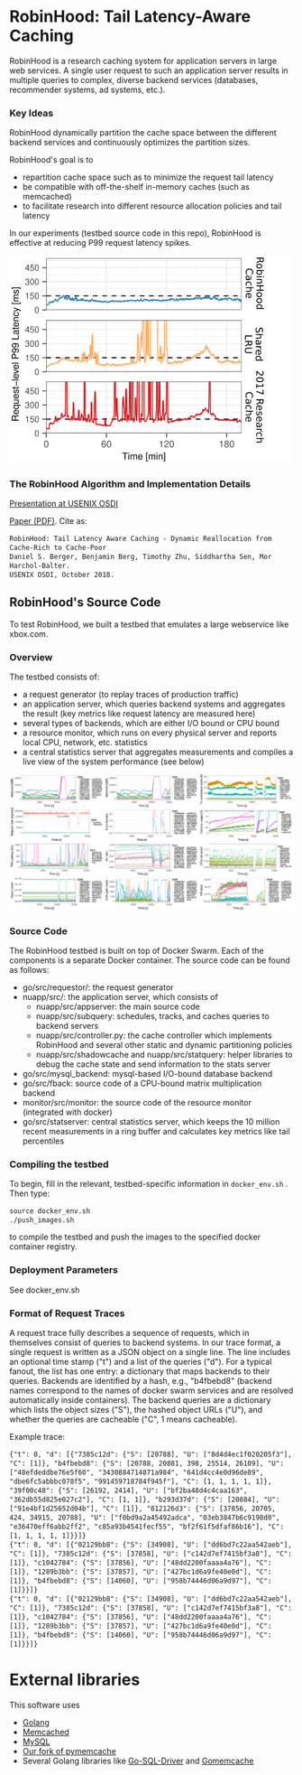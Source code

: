 # RobinHood: Tail Latency-Aware Caching

RobinHood is a research caching system for application servers in large web services.
A single user request to such an application server results in multiple queries to complex, diverse backend services (databases, recommender systems, ad systems, etc.).

### Key Ideas

RobinHood dynamically partition the cache space between the different backend services and continuously optimizes the partition sizes.

RobinHood's goal is to

  - repartition cache space such as to minimize the request tail latency
  - be compatible with off-the-shelf in-memory caches (such as memcached)
  - to facilitate research into different resource allocation policies and tail latency

In our experiments (testbed source code in this repo), RobinHood is effective at reducing P99 request latency spikes.

<img src="https://raw.githubusercontent.com/dasebe/robinhoodcache/master/plots/robinhood_results.png" width=500px />


### The RobinHood Algorithm and Implementation Details

[Presentation at USENIX OSDI](https://www.usenix.org/conference/osdi18/presentation/berger)

[Paper (PDF)](https://www.usenix.org/system/files/osdi18-berger.pdf). Cite as:

    RobinHood: Tail Latency Aware Caching - Dynamic Reallocation from Cache-Rich to Cache-Poor
    Daniel S. Berger, Benjamin Berg, Timothy Zhu, Siddhartha Sen, Mor Harchol-Balter. 
    USENIX OSDI, October 2018.

## RobinHood's Source Code

To test RobinHood, we built a testbed that emulates a large webservice like xbox.com.

### Overview

The testbed consists of:

 - a request generator (to replay traces of production traffic)
 - an application server, which queries backend systems and aggregates the result (key metrics like request latency are measured here)
 - several types of backends, which are either I/O bound or CPU bound
 - a resource monitor, which runs on every physical server and reports local CPU, network, etc. statistics
 - a central statistics server that aggregates measurements and compiles a live view of the system performance (see below)
 
<img src="https://raw.githubusercontent.com/dasebe/robinhoodcache/master/plots/dashboard.png" width=800px />

### Source Code

The RobinHood testbed is built on top of Docker Swarm. Each of the components is a separate Docker container. The source code can be found as follows:

 - go/src/requestor/: the request generator
 - nuapp/src/: the application server, which consists of
   - nuapp/src/appserver: the main source code
   - nuapp/src/subquery: schedules, tracks, and caches queries to backend servers
   - nuapp/src/controller.py: the cache controller which implements RobinHood and several other static and dynamic partitioning policies
   - nuapp/src/shadowcache and nuapp/src/statquery: helper libraries to debug the cache state and send information to the stats server
 - go/src/mysql_backend: mysql-based I/O-bound database backend
 - go/src/fback: source code of a CPU-bound matrix multiplication backend
 - monitor/src/monitor: the source code of the resource monitor (integrated with docker)
 - go/src/statserver: central statistics server, which keeps the 10 million recent measurements in a ring buffer and calculates key metrics like tail percentiles
 
 ### Compiling the testbed
 
To begin, fill in the relevant, testbed-specific information in `docker_env.sh` .  Then type:
    
    source docker_env.sh
    ./push_images.sh
    
to compile the testbed and push the images to the specified docker container registry.


### Deployment Parameters

See docker_env.sh

### Format of Request Traces

A request trace fully describes a sequence of requests, which in themselves consist of queries to backend systems. In our trace format, a single request is written as a JSON object on a single line. The line includes an optional time stamp ("t") and a list of the queries ("d"). For a typical fanout, the list has one entry: a dictionary that maps backends to their queries. Backends are identified by a hash, e.g., "b4fbebd8" (backend names correspond to the names of docker swarm services and are resolved automatically inside containers). The backend queries are a dictionary which lists the object sizes ("S"), the hashed object URLs ("U"), and whether the queries are cacheable ("C", 1 means cacheable).

Example trace:

    {"t": 0, "d": [{"7385c12d": {"S": [20788], "U": ["8d4d4ec1f020205f3"], "C": [1]}, "b4fbebd8": {"S": [20788, 20881, 398, 25514, 26109], "U": ["48efdeddbe76e5f60", "3430884714871a984", "641d4cc4e0d96de89", "dbe6fc5abbbc078f5", "991459718784f945f"], "C": [1, 1, 1, 1, 1]}, "39f00c48": {"S": [26192, 2414], "U": ["bf2ba48d4c4caa163", "362db55d825e027c2"], "C": [1, 1]}, "b293d37d": {"S": [20884], "U": ["91e4bf1d25652d04b"], "C": [1]}, "812126d3": {"S": [37856, 20705, 424, 34915, 20788], "U": ["f0bd9a2a45492adca", "03eb3847b6c9198d0", "e36470eff6abb2ff2", "c85a93b4541fecf55", "bf2f61f5dfaf86b16"], "C": [1, 1, 1, 1, 1]}}]}
    {"t": 0, "d": [{"02129bb8": {"S": [34908], "U": ["dd6bd7c22aa542aeb"], "C": [1]}, "7385c12d": {"S": [37858], "U": ["c142d7ef7415bf3a8"], "C": [1]}, "c1042784": {"S": [37856], "U": ["48dd2200faaaa4a76"], "C": [1]}, "1289b3bb": {"S": [37857], "U": ["427bc1d6a9fe40e0d"], "C": [1]}, "b4fbebd8": {"S": [14060], "U": ["958b74446d06a9d97"], "C": [1]}}]}
    {"t": 0, "d": [{"02129bb8": {"S": [34908], "U": ["dd6bd7c22aa542aeb"], "C": [1]}, "7385c12d": {"S": [37858], "U": ["c142d7ef7415bf3a8"], "C": [1]}, "c1042784": {"S": [37856], "U": ["48dd2200faaaa4a76"], "C": [1]}, "1289b3bb": {"S": [37857], "U": ["427bc1d6a9fe40e0d"], "C": [1]}, "b4fbebd8": {"S": [14060], "U": ["958b74446d06a9d97"], "C": [1]}}]}




# External libraries

This software uses

  - [Golang](https://golang.org/)
  - [Memcached](http://memcached.org/)
  - [MySQL](https://www.mysql.com/)
  - [Our fork of pymemcache](https://github.com/bsb20/pymemcache)
  - Several Golang libraries like [Go-SQL-Driver](https://github.com/go-sql-driver/mysql) and [Gomemcache](https://github.com/bradfitz/gomemcache)